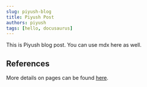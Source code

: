 ```yaml
---
slug: piyush-blog
title: Piyush Post
authors: piyush
tags: [hello, docusaurus]
---
```

This is Piyush blog post. 
You can use mdx here as well.

<!-- truncate -->

## References
More details on pages can be found [here](https://docusaurus.io/docs/blog).
